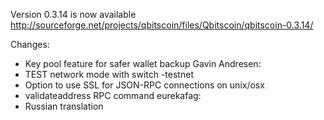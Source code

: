Version 0.3.14 is now available
http://sourceforge.net/projects/qbitscoin/files/Qbitscoin/qbitscoin-0.3.14/

Changes:
* Key pool feature for safer wallet backup
Gavin Andresen:
* TEST network mode with switch -testnet
* Option to use SSL for JSON-RPC connections on unix/osx
* validateaddress RPC command
eurekafag:
* Russian translation

